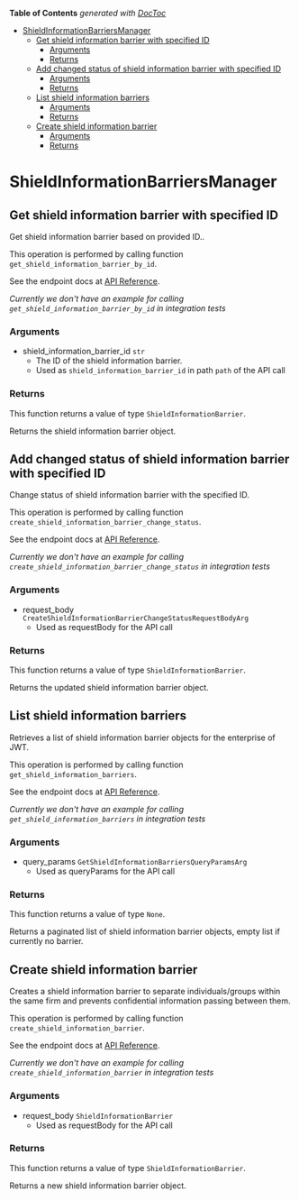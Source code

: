 <!-- START doctoc generated TOC please keep comment here to allow auto update -->
<!-- DON'T EDIT THIS SECTION, INSTEAD RE-RUN doctoc TO UPDATE -->
**Table of Contents**  *generated with [DocToc](https://github.com/thlorenz/doctoc)*

- [ShieldInformationBarriersManager](#shieldinformationbarriersmanager)
  - [Get shield information barrier with specified ID](#get-shield-information-barrier-with-specified-id)
    - [Arguments](#arguments)
    - [Returns](#returns)
  - [Add changed status of shield information barrier with specified ID](#add-changed-status-of-shield-information-barrier-with-specified-id)
    - [Arguments](#arguments-1)
    - [Returns](#returns-1)
  - [List shield information barriers](#list-shield-information-barriers)
    - [Arguments](#arguments-2)
    - [Returns](#returns-2)
  - [Create shield information barrier](#create-shield-information-barrier)
    - [Arguments](#arguments-3)
    - [Returns](#returns-3)

<!-- END doctoc generated TOC please keep comment here to allow auto update -->

# ShieldInformationBarriersManager

## Get shield information barrier with specified ID

Get shield information barrier based on provided ID..

This operation is performed by calling function `get_shield_information_barrier_by_id`.

See the endpoint docs at
[API Reference](https://developer.box.com/reference/get-shield-information-barriers-id/).

*Currently we don't have an example for calling `get_shield_information_barrier_by_id` in integration tests*

### Arguments

- shield_information_barrier_id `str`
  - The ID of the shield information barrier.
  - Used as `shield_information_barrier_id` in path `path` of the API call


### Returns

This function returns a value of type `ShieldInformationBarrier`.

Returns the shield information barrier object.


## Add changed status of shield information barrier with specified ID

Change status of shield information barrier with the specified ID.

This operation is performed by calling function `create_shield_information_barrier_change_status`.

See the endpoint docs at
[API Reference](https://developer.box.com/reference/post-shield-information-barriers-change-status/).

*Currently we don't have an example for calling `create_shield_information_barrier_change_status` in integration tests*

### Arguments

- request_body `CreateShieldInformationBarrierChangeStatusRequestBodyArg`
  - Used as requestBody for the API call


### Returns

This function returns a value of type `ShieldInformationBarrier`.

Returns the updated shield information barrier object.


## List shield information barriers

Retrieves a list of shield information barrier objects
for the enterprise of JWT.

This operation is performed by calling function `get_shield_information_barriers`.

See the endpoint docs at
[API Reference](https://developer.box.com/reference/get-shield-information-barriers/).

*Currently we don't have an example for calling `get_shield_information_barriers` in integration tests*

### Arguments

- query_params `GetShieldInformationBarriersQueryParamsArg`
  - Used as queryParams for the API call


### Returns

This function returns a value of type `None`.

Returns a paginated list of
shield information barrier objects,
empty list if currently no barrier.


## Create shield information barrier

Creates a shield information barrier to
separate individuals/groups within the same
firm and prevents confidential information passing between them.

This operation is performed by calling function `create_shield_information_barrier`.

See the endpoint docs at
[API Reference](https://developer.box.com/reference/post-shield-information-barriers/).

*Currently we don't have an example for calling `create_shield_information_barrier` in integration tests*

### Arguments

- request_body `ShieldInformationBarrier`
  - Used as requestBody for the API call


### Returns

This function returns a value of type `ShieldInformationBarrier`.

Returns a new shield information barrier object.


